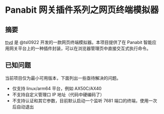 # Panabit 网关插件系列之网页终端模拟器

## 摘要

[ttyd](https://github.com/tsl0922/ttyd) 是 @tsl0922 开发的一款网页终端模拟器。本项目提供了在 Panabit 智能应用网关平台上的一种插件封装，可以在浏览器管理页中直接交互式执行命令。

## 已知问题

当前项目仅为最小可用版本，下面列出一些亟待解决的问题。

+ 仅支持 linux/arm64 平台，例如 AX50C/AX40
+ 不支持自定义管理口 IP 地址（代码中硬编码了）
+ 不支持认证和其它参数，目前默认启动一个监听 7681 端口的终端，使用一次后自动退出
